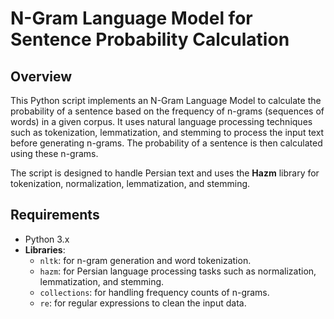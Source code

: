 # N-Gram Language Model for Sentence Probability Calculation

## Overview
This Python script implements an N-Gram Language Model to calculate the probability of a sentence based on the frequency of n-grams (sequences of words) in a given corpus. It uses natural language processing techniques such as tokenization, lemmatization, and stemming to process the input text before generating n-grams. The probability of a sentence is then calculated using these n-grams.

The script is designed to handle Persian text and uses the **Hazm** library for tokenization, normalization, lemmatization, and stemming.

## Requirements
- Python 3.x
- **Libraries**:
  - `nltk`: for n-gram generation and word tokenization.
  - `hazm`: for Persian language processing tasks such as normalization, lemmatization, and stemming.
  - `collections`: for handling frequency counts of n-grams.
  - `re`: for regular expressions to clean the input data.
